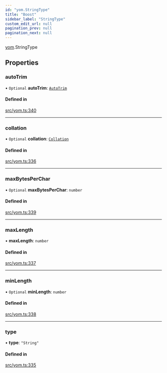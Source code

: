 ```yaml
---
id: "yom.StringType"
title: "Boost"
sidebar_label: "StringType"
custom_edit_url: null
pagination_prev: null
pagination_next: null
---
```


[yom](../namespaces/yom.md).StringType

## Properties

### autoTrim

• `Optional` **autoTrim**: [`AutoTrim`](../namespaces/yom.md#autotrim)

#### Defined in

[src/yom.ts:340](https://github.com/yolmio/boost/blob/5cada48/src/yom.ts#L340)

___

### collation

• `Optional` **collation**: [`Collation`](../namespaces/yom.md#collation)

#### Defined in

[src/yom.ts:336](https://github.com/yolmio/boost/blob/5cada48/src/yom.ts#L336)

___

### maxBytesPerChar

• `Optional` **maxBytesPerChar**: `number`

#### Defined in

[src/yom.ts:339](https://github.com/yolmio/boost/blob/5cada48/src/yom.ts#L339)

___

### maxLength

• **maxLength**: `number`

#### Defined in

[src/yom.ts:337](https://github.com/yolmio/boost/blob/5cada48/src/yom.ts#L337)

___

### minLength

• `Optional` **minLength**: `number`

#### Defined in

[src/yom.ts:338](https://github.com/yolmio/boost/blob/5cada48/src/yom.ts#L338)

___

### type

• **type**: ``"String"``

#### Defined in

[src/yom.ts:335](https://github.com/yolmio/boost/blob/5cada48/src/yom.ts#L335)
